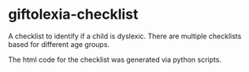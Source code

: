# giftolexia-checklist

A checklist to identify if a child is dyslexic. There are multiple checklists based for different age groups.

The html code for the checklist was generated via python scripts.
